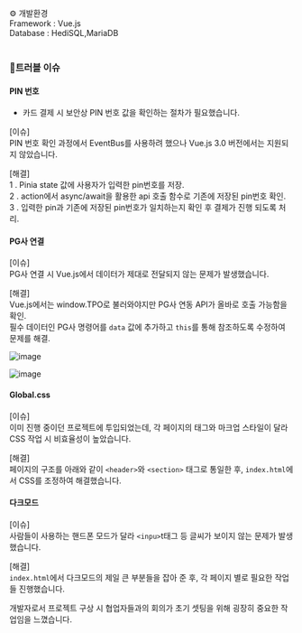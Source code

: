 ⚙ 개발환경</br>
Framework : Vue.js</br>
Database : HediSQL,MariaDB</br>
</br>
### 🚨트러블 이슈
#### PIN 번호
- 카드 결제 시 보안상 PIN 번호 값을 확인하는 절차가 필요했습니다.</br>

[이슈]</br>
PIN 번호 확인 과정에서 EventBus를 사용하려 했으나 Vue.js 3.0 버전에서는 지원되지 않았습니다.</br>

[해결] </br>
1 . Pinia state 값에 사용자가 입력한 pin번호를 저장.</br>
2 . action에서 async/await을 활용한 api 호출 함수로 기존에 저장된 pin번호 확인.</br>
3 . 입력한 pin과 기존에 저장된 pin번호가 일치하는지 확인 후 결제가 진행 되도록 처리.</br>

#### PG사 연결

[이슈]</br>
PG사 연결 시 Vue.js에서 데이터가 제대로 전달되지 않는 문제가 발생했습니다.</br>

[해결] </br>
Vue.js에서는 window.TPO로 불러와야지만 PG사 연동 API가 올바로 호출 가능함을 확인.</br>
필수 데이터인 PG사 명령어를 `data` 값에 추가하고 `this`를 통해 참조하도록 수정하여 문제를 해결.

![image](https://github.com/user-attachments/assets/9c89a0d0-732a-4110-8f3c-f0bf5e5ed8e7)


![image](https://github.com/user-attachments/assets/5231d75a-359b-4103-8800-ea34a415e9ce)


#### Global.css

[이슈]</br>이미 진행 중이던 프로젝트에 투입되었는데, 각 페이지의 태그와 마크업 스타일이 달라 CSS 작업 시 비효율성이 높았습니다.</br>

[해결] </br>페이지의 구조를 아래와 같이 `<header>`와 `<section>` 태그로 통일한 후, `index.html`에서 CSS를 조정하여 해결했습니다.

#### 다크모드

[이슈]</br>사람들이 사용하는 핸드폰 모드가 달라 `<inpu>`t태그 등 글씨가 보이지 않는 문제가 발생했습니다.</br>

[해결] </br>`index.html`에서 다크모드의 제일 큰 부분들을 잡아 준 후, 각 페이지 별로 필요한 작업들 진행했습니다.


개발자로서 프로젝트 구상 시 협업자들과의 회의가 초기 셋팅을 위해 굉장히 중요한 작업임을 느꼈습니다.  
